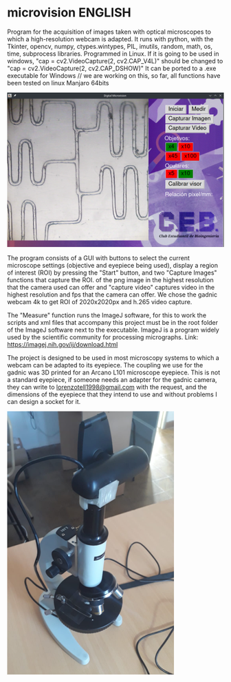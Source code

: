 # microvision ENGLISH
Program for the acquisition of images taken with optical microscopes to which a high-resolution webcam is adapted.
It runs with python, with the Tkinter, opencv, numpy, ctypes.wintypes, PIL, imutils, random, math, os, time, subprocess libraries. Programmed in Linux. If it is going to be used in windows, "cap = cv2.VideoCapture(2, cv2.CAP_V4L)" should be changed to "cap = cv2.VideoCapture(2, cv2.CAP_DSHOW)"
It can be ported to a .exe executable for Windows // we are working on this, so far, all functions have been tested on linux Manjaro 64bits

![alt text](https://github.com/LorenzoTell/microvision/blob/main/GUI.png)

The program consists of a GUI with buttons to select the current microscope settings (objective and eyepiece being used), display a region of interest (ROI) by pressing the "Start" button, and two "Capture Images" functions that capture the ROI. of the png image in the highest resolution that the camera used can offer and "capture video" captures video in the highest resolution and fps that the camera can offer. We chose the gadnic webcam 4k to get ROI of 2020x2020px and h.265 video capture.

The "Measure" function runs the ImageJ software, for this to work the scripts and xml files that accompany this project must be in the root folder of the ImageJ software next to the executable. ImageJ is a program widely used by the scientific community for processing micrographs. Link: https://imagej.nih.gov/ij/download.html

The project is designed to be used in most microscopy systems to which a webcam can be adapted to its eyepiece. The coupling we use for the gadnic was 3D printed for an Arcano L101 microscope eyepiece. This is not a standard eyepiece, if someone needs an adapter for the gadnic camera, they can write to lorenzotell1998@gmail.com with the request, and the dimensions of the eyepiece that they intend to use and without problems I can design a socket for it.

![alt text](https://github.com/LorenzoTell/microvision/blob/main/adaptador.png)
